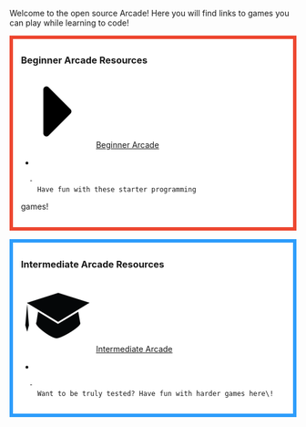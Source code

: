 Welcome to the open source Arcade\! Here you will find links to games
you can play while learning to
code\!

<div style="margin:0; margin-top:0px; margin-bottom:15px; margin-right:0px; border:6px solid #ed462f; padding:.3em 1em 1em 1em; background-color:#FFFFFF;">

### Beginner Arcade Resources

![Beginner\_Resource.png](../files/img/Beginner_Resource.png "Beginner_Resource.png")
[Beginner Arcade](Beginner_Arcade.md)

  - 
    
      -   
        Have fun with these starter programming
games\!

  

</div>

<div style="margin:0; margin-top:0px; margin-bottom:15px; margin-right:0px; border:6px solid #2c9cfb; padding:.3em 1em 1em 1em; background-color:#FFFFFF;">

### Intermediate Arcade Resources

![ link=Intermediate Arcade|left|100px](../files/img/Intermediate_Resourcesicon.png
" link=Intermediate Arcade|left|100px") [Intermediate
Arcade](Intermediate_Arcade.md)

  - 
    
      -   
        Want to be truly tested? Have fun with harder games here\!

  

</div>
